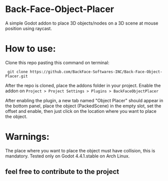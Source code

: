 # Back-Face-Object-Placer
A simple Godot addon to place 3D objects/nodes on a 3D scene at mouse position using raycast.

# How to use:
Clone this repo pasting this command on terminal:

```
 git clone https://github.com/BackFace-Softwares-INC/Back-Face-Object-Placer.git
```
After the repo is cloned, place the addons folder in your project.
Enable the addon on ```Project > Project Settings > Plugins > BackFaceObjectPlacer```

After enabling the plugin, a new tab named "Object Placer" should appear in the bottom panel, place the object (PackedScene) in the empty slot, set the offset and enable, then just click on the location where you want to place the object.

# Warnings:

The place where you want to place the object must have collision, this is mandatory.
Tested only on Godot 4.4.1.stable on Arch Linux.

## feel free to contribute to the project
